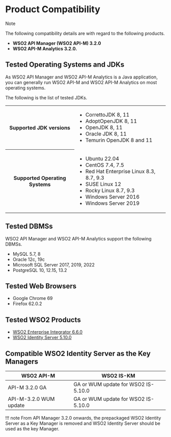# Product Compatibility

<div class="admonition note">
<p class="admonition-title">Note</p>
<p>The following compatibility details are with regard to the following products.
<ul>
<li><b>WSO2 API Manager (WSO2 API-M) 3.2.0</b></li>
<li><b>WSO2 API-M Analytics 3.2.0.</b></li>
</ul></p>
</div>

## Tested Operating Systems and JDKs

As WSO2 API Manager and WSO2 API-M Analytics is a Java application, you can generally run WSO2 API-M and WSO2 API-M Analytics on most operating systems. 

The following is the list of tested JDKs.

<table>
<tbody>
<tr>
<th>Supported JDK versions</th>
<td>
<ul>
<li>CorrettoJDK 8, 11</li>
<li>AdoptOpenJDK 8, 11</li>
<li>OpenJDK 8, 11</li>
<li>Oracle JDK 8, 11</li>
<li>Temurin OpenJDK 8 and 11</li>
</ul>
</td>
</tr>
<tr>
<th>Supported Operating Systems</th>
<td>
<ul>
<li>Ubuntu 22.04</li>
<li>CentOS 7.4, 7.5</li>
<li>Red Hat Enterprise Linux 8.3, 8.7, 9.3</li>
<li>SUSE Linux 12</li>
<li>Rocky Linux 8.7, 9.3</li>
<li>Windows Server 2016</li>
<li>Windows Server 2019</li>
</ul>
</td>
</tr>
</tbody>
</table>

## Tested DBMSs

WSO2 API Manager and WSO2 API-M Analytics support the following DBMSs.

<html>
<ul>
<li>MySQL 5.7, 8</li>
<li>Oracle 12c, 19c</li>
<li>Microsoft SQL Server 2017, 2019, 2022</li>
<li>PostgreSQL 10, 12.15, 13.2</li>
</ul>
</html>

## Tested Web Browsers

-   Google Chrome 69
-   Firefox 62.0.2

## Tested WSO2 Products

- [WSO2 Enterprise Integrator 6.6.0](https://wso2.com/enterprise-integrator/6.6.0#)
- [WSO2 Identity Server 5.10.0](https://wso2.com/identity-and-access-management/previous-releases/)

## Compatible WSO2 Identity Server as the Key Managers

<table>
<thead>
<tr class="header" >
<th>WSO2 API-M</th>
<th>WSO2 IS-KM</th>
</tr>
</thead>
<tbody>
<tr class="even">
<td>API-M 3.2.0 GA</td>
<td>GA or WUM update for WSO2 IS-5.10.0</td>
</tr>
<tr class="even">
<td>API-M-3.2.0 WUM update</td>
<td>GA or WUM update for WSO2 IS-5.10.0</td>
</tr>
</tbody>
</table>

!!! note 
    From API Manager 3.2.0 onwards, the prepackaged WSO2 Identity Server as a Key Manager is removed and WSO2 Identity Server should be used as the key Manager.
